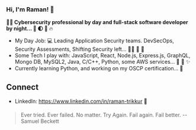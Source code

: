 ### Hi, I'm Raman! 👋
**:closed_lock_with_key::beginner: Cybersecurity professional by day and full-stack software developer by night... :bust_in_silhouette: :first_quarter_moon: :japanese_goblin:** 🔥 

- My Day Job: 💻 Leading Application Security teams. DevSecOps, Security Assessments, Shifting Security left... :guardsman: :office: :briefcase: 
- Some Tech I play with: JavaScript, React, Node.js, Express.js, GraphQL, Mongo DB, MySQL2, Java, C/C++, Python, some AWS services... :dizzy: :monkey: :sparkles: 
- Currently learning Python, and working on my OSCP certification... :book:

## Connect
- LinkedIn: https://www.linkedin.com/in/raman-trikkur :briefcase: 

####
<blockquote>
  Ever tried. Ever failed. No matter. Try Again. Fail again. Fail better. --Samuel Beckett <br/> 
</blockquote>

